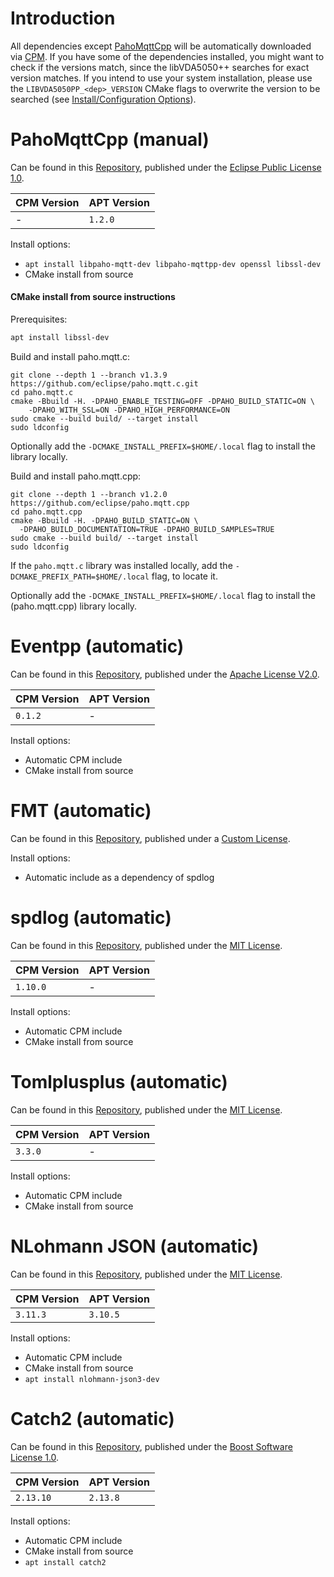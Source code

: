 # Introduction

All dependencies except [PahoMqttCpp](#pahomqttcpp) will be automatically downloaded via [CPM](https://github.com/cpm-cmake/CPM.cmake). If you have some of the dependencies
installed, you might want to check if the versions match, since the libVDA5050++ searches
for exact version matches. If you intend to use your system installation, please use the
`LIBVDA5050PP_<dep>_VERSION` CMake flags to overwrite the version to be searched (see [Install/Configuration Options](install.md#configuration-options)).

# PahoMqttCpp (manual)

Can be found in this [Repository](https://github.com/eclipse/paho.mqtt.cpp), published under the [Eclipse Public License 1.0](https://github.com/eclipse/paho.mqtt.cpp/blob/master/epl-v10).

| CPM Version | APT Version |
| ----------- | ----------- |
| -           | `1.2.0`     |

Install options:

- `apt install libpaho-mqtt-dev libpaho-mqttpp-dev openssl libssl-dev`
- CMake install from source

#### CMake install from source instructions

Prerequisites:

```sh
apt install libssl-dev
```

Build and install paho.mqtt.c:

```shell
git clone --depth 1 --branch v1.3.9 https://github.com/eclipse/paho.mqtt.c.git
cd paho.mqtt.c
cmake -Bbuild -H. -DPAHO_ENABLE_TESTING=OFF -DPAHO_BUILD_STATIC=ON \
    -DPAHO_WITH_SSL=ON -DPAHO_HIGH_PERFORMANCE=ON
sudo cmake --build build/ --target install
sudo ldconfig
```

Optionally add the `-DCMAKE_INSTALL_PREFIX=$HOME/.local` flag to install
the library locally.


Build and install paho.mqtt.cpp:

```shell
git clone --depth 1 --branch v1.2.0 https://github.com/eclipse/paho.mqtt.cpp
cd paho.mqtt.cpp
cmake -Bbuild -H. -DPAHO_BUILD_STATIC=ON \
  -DPAHO_BUILD_DOCUMENTATION=TRUE -DPAHO_BUILD_SAMPLES=TRUE
sudo cmake --build build/ --target install
sudo ldconfig
```

If the `paho.mqtt.c` library was installed locally, add the `-DCMAKE_PREFIX_PATH=$HOME/.local` flag,
to locate it.

Optionally add the `-DCMAKE_INSTALL_PREFIX=$HOME/.local` flag to install
the (paho.mqtt.cpp) library locally.

# Eventpp (automatic)

Can be found in this [Repository](https://github.com/wqking/eventpp), published under the [Apache License V2.0](http://www.apache.org/licenses/LICENSE-2.0).

| CPM Version | APT Version |
| ----------- | ----------- |
| `0.1.2`     | -           |

Install options:

- Automatic CPM include
- CMake install from source

# FMT (automatic)

Can be found in this [Repository](https://github.com/fmtlib/fmt), published under a [Custom License](https://github.com/fmtlib/fmt/blob/master/LICENSE).

Install options:

- Automatic include as a dependency of spdlog

# spdlog (automatic)

Can be found in this [Repository](https://github.com/gabime/spdlog), published under the [MIT License](https://github.com/gabime/spdlog/blob/v1.x/LICENSE).

| CPM Version | APT Version |
| ----------- | ----------- |
| `1.10.0`    | -           |

Install options:

- Automatic CPM include
- CMake install from source

# Tomlplusplus (automatic)

Can be found in this [Repository](https://github.com/marzer/tomlplusplus), published under the [MIT License](https://github.com/marzer/tomlplusplus/blob/master/LICENSE).

| CPM Version | APT Version |
| ----------- | ----------- |
| `3.3.0`     | -           |

Install options:

- Automatic CPM include
- CMake install from source

# NLohmann JSON (automatic)
Can be found in this [Repository](https://github.com/nlohmann/json), published under the [MIT License](https://github.com/nlohmann/json/blob/develop/LICENSE.MIT).

| CPM Version | APT Version |
| ----------- | ----------- |
| `3.11.3`    | `3.10.5`    |

Install options:

- Automatic CPM include
- CMake install from source
- `apt install nlohmann-json3-dev`

# Catch2 (automatic)
Can be found in this [Repository](https://github.com/catchorg/Catch2), published under the [Boost Software License 1.0](https://github.com/catchorg/Catch2/blob/devel/LICENSE.txt).

| CPM Version | APT Version |
| ----------- | ----------- |
| `2.13.10`   | `2.13.8`    |

Install options:

- Automatic CPM include
- CMake install from source
- `apt install catch2`
